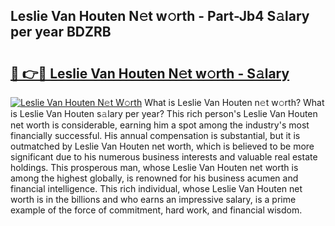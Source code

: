 ## Leslie Van Houten N𝚎t w𝚘rth - Part-Jb4 S𝚊lary per year BDZRB

# <h2><a href="http://gc0uub.nevu.top/?p=Leslie+Van+Houten">🔗 👉🔴 Leslie Van Houten N𝚎t w𝚘rth - S𝚊lary</a></h2>

[![Leslie Van Houten N𝚎t W𝚘rth](https://i.imgur.com/Oavwk0R.jpeg)](http://gc0uub.nevu.top/?p=Leslie+Van+Houten)
What is Leslie Van Houten n𝚎t w𝚘rth? What is Leslie Van Houten s𝚊lary per year?
This rich person's Leslie Van Houten net worth is considerable, earning him a spot among the industry's most financially successful. His annual compensation is substantial, but it is outmatched by Leslie Van Houten net worth, which is believed to be more significant due to his numerous business interests and valuable real estate holdings. This prosperous man, whose Leslie Van Houten net worth is among the highest globally, is renowned for his business acumen and financial intelligence. This rich individual, whose Leslie Van Houten net worth is in the billions and who earns an impressive salary, is a prime example of the force of commitment, hard work, and financial wisdom.
